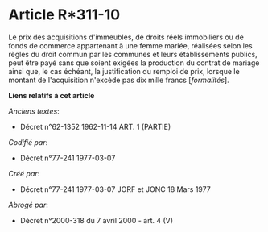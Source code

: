# Article R*311-10

Le prix des acquisitions d'immeubles, de droits réels immobiliers ou de fonds de commerce appartenant à une femme mariée,
réalisées selon les règles du droit commun par les communes et leurs établissements publics, peut être payé sans que soient
exigées la production du contrat de mariage ainsi que, le cas échéant, la justification du remploi de prix, lorsque le
montant de l'acquisition n'excède pas dix mille francs [*formalités*].

**Liens relatifs à cet article**

_Anciens textes_:

  - Décret n°62-1352 1962-11-14 ART. 1 (PARTIE)

_Codifié par_:

  - Décret n°77-241 1977-03-07

_Créé par_:

  - Décret n°77-241 1977-03-07 JORF et JONC 18 Mars 1977

_Abrogé par_:

  - Décret n°2000-318 du 7 avril 2000 - art. 4 (V)
